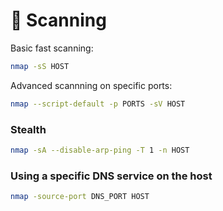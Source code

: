 # 🔎 Scanning

Basic fast scanning:

```bash
nmap -sS HOST
```

Advanced scannning on specific ports:

```bash
nmap --script-default -p PORTS -sV HOST
```

### Stealth

```bash
nmap -sA --disable-arp-ping -T 1 -n HOST
```

### Using a specific DNS service on the host

```bash
nmap -source-port DNS_PORT HOST
```
